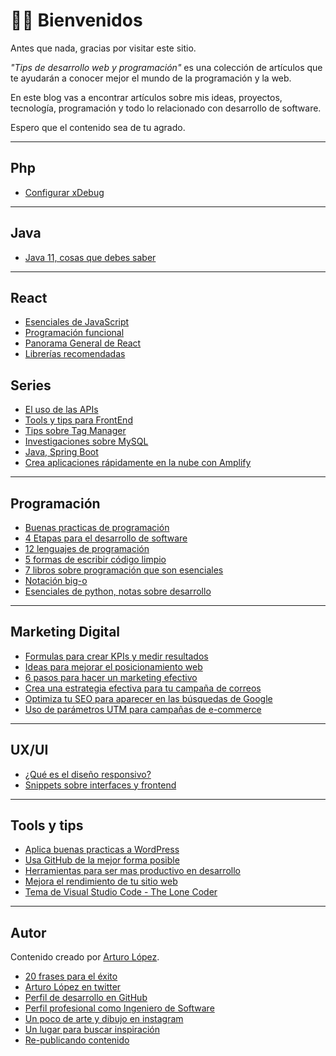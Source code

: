 # 🖖🏻 Bienvenidos

Antes que nada, gracias por visitar este sitio.

*"Tips de desarrollo web y programación"* es una colección de artículos que te ayudarán a conocer mejor el mundo de la programación y la web.

En este blog vas a encontrar artículos sobre mis ideas, proyectos, tecnología, programación y todo lo relacionado con desarrollo de software.

Espero que el contenido sea de tu agrado.

---

## Php

- [Configurar xDebug][40]

---

## Java

- [Java 11, cosas que debes saber][1]

---

## React

- [Esenciales de JavaScript][2]
- [Programación funcional][3]
- [Panorama General de React][4]
- [Librerías recomendadas][5]

## Series

- [El uso de las APIs][6]
- [Tools y tips para FrontEnd][7]
- [Tips sobre Tag Manager][8]
- [Investigaciones sobre MySQL][9]
- [Java, Spring Boot][10]
- [Crea aplicaciones rápidamente en la nube con Amplify][11]

---

## Programación

- [Buenas practicas de programación][12]
- [4 Etapas para el desarrollo de software][13]
- [12 lenguajes de programación][14]
- [5 formas de escribir código limpio][15]
- [7 libros sobre programación que son esenciales][16]
- [Notación big-o][17]
- [Esenciales de python, notas sobre desarrollo][18]

---

## Marketing Digital

- [Formulas para crear KPIs y medir resultados][19]
- [Ideas para mejorar el posicionamiento web][20]
- [6 pasos para hacer un marketing efectivo][21]
- [Crea una estrategia efectiva para tu campaña de correos][22]
- [Optimiza tu SEO para aparecer en las búsquedas de Google][23]
- [Uso de parámetros UTM para campañas de e-commerce][24]

---

## UX/UI

- [¿Qué es el diseño responsivo?][25]
- [Snippets sobre interfaces y frontend][26]

---

## Tools y tips

- [Aplica buenas practicas a WordPress][27]
- [Usa GitHub de la mejor forma posible][28]
- [Herramientas para ser mas productivo en desarrollo][29]
- [Mejora el rendimiento de tu sitio web][30]
- [Tema de Visual Studio Code - The Lone Coder][31]

---

## Autor

Contenido creado por [Arturo López][32].

- [20 frases para el éxito][33]
- [Arturo López en twitter][34]
- [Perfil de desarrollo en GitHub][35]
- [Perfil profesional como Ingeniero de Software][36]
- [Un poco de arte y dibujo en instagram][37]
- [Un lugar para buscar inspiración][38]
- [Re-publicando contenido][39]

[1]: java/Java%2011-%20Que%20debes%20saber.md
[2]: react/Esenciales%20de%20JavaScript.md
[3]: react/Programacio%CC%81n%20funcional.md
[4]: react/Panorama%20general%20de%20React.md
[5]: react/Librari%CC%81as%20recomendadas.md
[6]: api.md
[7]: frontend.md
[8]: tagmanager.md
[9]: mysql.md
[10]: java.md
[11]: amplify.md
[12]: develop/buenas-practicas-de-desarrollo.md
[13]: develop/las-4-etapas-del-desarrollo.md
[14]: develop/los-12-mejores-lenguajes-de-programacion.md
[15]: develop/5-formas-de-escribir-codigo-limpio.md
[16]: lifehacks/7-libros-de-programacion-que-debes-leer.md
[17]: algorithms/big-o-notation.md
[18]: python/python-essentials.md
[19]: marketing/marketing-e-commerce-kpi.md
[20]: marketing/seo-aplicado-en-sitios-web.md
[21]: marketing/marketing-efectivo.md
[22]: marketing/estrategia-email-marketing.md
[23]: marketing/aparece-en-las-busquedas-de-google.md
[24]: web/querystring-utm-params.md
[25]: uxui/sitios-web-responsivos.md
[26]: uxui/gist-snippets-sobre-interfaces.md
[27]: tools/checklist-wordpress.md
[28]: tools/github-cheat-sheet.md
[29]: tools/herramientas-de-desarrollo.md
[30]: tools/herramientas-mejorar-rendimiento-sitios-web.md
[31]: tools/the-lone-coder-theme-for-vscode.md
[32]: author/arturo-lopez.md
[33]: lifehacks/20-frases-para-el-exito.md
[34]: https://twitter.com/lgzarturo
[35]: https://github.com/lgzarturo
[36]: https://www.linkedin.com/in/lgzarturo/
[37]: https://www.instagram.com/lgzarturo/
[38]: https://www.pinterest.com.mx/arthurolg/
[39]: https://lgzarturo.tumblr.com/
[40]: php/php_install.md
